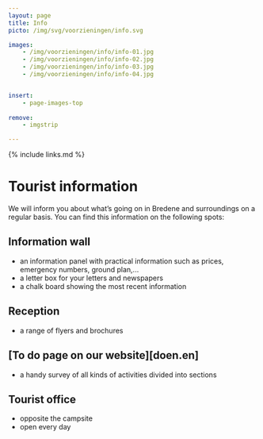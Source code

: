 ```yaml
---
layout: page
title: Info
picto: /img/svg/voorzieningen/info.svg

images:
    - /img/voorzieningen/info/info-01.jpg
    - /img/voorzieningen/info/info-02.jpg
    - /img/voorzieningen/info/info-03.jpg
    - /img/voorzieningen/info/info-04.jpg


insert:
    - page-images-top
    
remove:
    - imgstrip

---
```


{% include links.md %}

# Tourist information

We will inform you about what’s going on in Bredene and surroundings on a regular basis. You can find this information on the following spots:

## Information wall

- an information panel with practical information such as prices, emergency numbers, ground plan,...
- a letter box for your letters and newspapers
- a chalk board showing the most recent information

## Reception 

- a range of flyers and brochures

## [To do page on our website][doen.en] 

- a handy survey of all kinds of activities divided into sections

## Tourist office

- opposite the campsite
- open every day